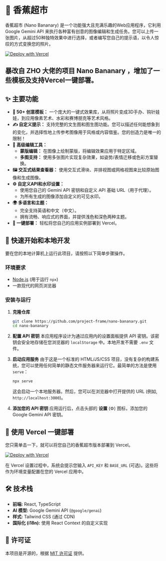 # 🍌 香蕉超市

香蕉超市 (Nano Bananary) 是一个功能强大且充满乐趣的Web应用程序，它利用 Google Gemini API 来执行各种富有创意的图像编辑和生成任务。您可以上传一张图片，从超过50种独特效果中进行选择，或者编写您自己的提示语，以令人惊叹的方式变换您的照片。

[![Deploy with Vercel](https://vercel.com/button)](https://vercel.com/new/clone?repository-url=https%3A%2F%2Fgithub.com%2Fproject-frame%2Fnano-bananary&env=API_KEY,BASE_URL&envDescription=Enter%20your%20Gemini%20API%20Key.%20The%20Base%20URL%20is%20optional%20and%20used%20for%20proxies.&project-name=nano-bananary&repository-name=nano-bananary)

暴改自 ZHO 大佬的项目 Nano Bananary ，增加了一些模板及支持Vercel一键部署。
---

## ✨ 主要功能

- **📸 50+ 创意模板：** 一个庞大的一键式效果库，从将照片变成3D手办、钩针娃娃，到应用像素艺术、水彩和赛博朋克等艺术风格。
- **✍️ 自定义提示：** 支持完整的文生图和图生图功能。您可以描述任何能想象到的变化，并选择性地上传参考图像用于风格或内容借鉴。您的创造力是唯一的限制！
- **🎨 高级编辑工具：**
  - **蒙版编辑：** 在图像上绘制蒙版，将编辑效果应用于特定区域。
  - **多图支持：** 使用多张图片实现复杂效果，如姿势/表情迁移或色彩方案替换。
- **🖼️ 交互式结果查看器：** 使用交互式滑块、并排视图或网格视图来比较原始图像和生成图像。
- **⚙️ 自定义API和水印设置：**
  - 使用您自己的 Gemini API 密钥和自定义 API 基础 URL（用于代理）。
  - 为所有生成的图像添加自定义的可见水印。
- **🌍 多语言和主题：**
  - 完全支持英语和中文（中文）。
  - 拥有流畅、响应式的界面，并提供浅色和深色两种主题。
- **🚀 一键部署：** 轻松将您自己的应用实例部署到 Vercel。

## 🚀 快速开始和本地开发

要在您的本地计算机上运行此项目，请按照以下简单步骤操作。

### 环境要求

- [Node.js](https://nodejs.org/) (用于运行 `npx`)
- 一款现代的网页浏览器

### 安装与运行

1.  **克隆仓库**
    ```bash
    git clone https://github.com/project-frame/nano-bananary.git
    cd nano-bananary
    ```

2.  **配置 API 密钥**
    本应用程序设计为通过应用内的设置面板提供 API 密钥。该密钥会安全地存储在您浏览器的 `localStorage` 中。本地开发不需要 `.env` 文件。

3.  **启动应用服务**
    由于这是一个标准的 HTML/JS/CSS 项目，没有复杂的构建系统，您可以使用任何简单的静态文件服务器来运行它。最简单的方法是使用 `serve`：
    ```bash
    npx serve
    ```
    这会启动一个本地服务器。然后，您可以在浏览器中打开提供的 URL (例如, `http://localhost:3000`)。

4.  **添加您的 API 密钥**
    应用运行后，点击头部的 **设置** (⚙️) 图标，添加您的 Google Gemini API 密钥。

## 🚀 使用 Vercel 一键部署

您只需单击一下，就可以将您自己的香蕉超市版本部署到 Vercel。

[![Deploy with Vercel](https://vercel.com/button)](https://vercel.com/new/clone?repository-url=https%3A%2F%2Fgithub.com%2Fproject-frame%2Fnano-bananary&env=API_KEY,BASE_URL&envDescription=Enter%20your%20Gemini%20API%20Key.%20The%20Base%20URL%20is%20optional%20and%20used%20for%20proxies.&project-name=nano-bananary&repository-name=nano-bananary)

在 Vercel 设置过程中，系统会提示您输入 `API_KEY` 和 `BASE_URL` (可选)。这些将作为环境变量配置在您的 Vercel 应用中。

## 🛠️ 技术栈

- **前端:** React, TypeScript
- **AI 模型:** Google Gemini API (`@google/genai`)
- **样式:** Tailwind CSS (通过 CDN)
- **国际化 (i18n):** 使用 React Context 的自定义实现

## 📄 许可证

本项目是开源的，根据 [MIT 许可证](LICENSE) 提供。